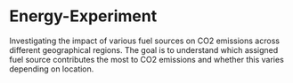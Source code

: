 # Energy-Experiment
Investigating the impact of various fuel sources on CO2 emissions across different geographical regions. The goal is to understand which assigned fuel source contributes the most to CO2 emissions and whether this varies depending on location. 
